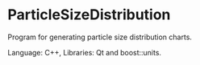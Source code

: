 # ParticleSizeDistribution

Program for generating particle size distribution charts.

Language: C++, Libraries: Qt and boost::units.
